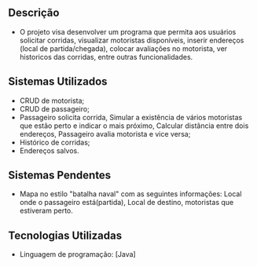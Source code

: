 ## Descrição

- O projeto visa desenvolver um programa que permita aos usuários solicitar corridas, visualizar motoristas disponíveis, inserir endereços (local de partida/chegada), colocar avaliações no motorista, ver historicos das corridas, entre outras funcionalidades.

## Sistemas Utilizados

- CRUD de motorista;
- CRUD de passageiro;
- Passageiro solicita corrida, 
	  Simular a existência de vários motoristas que estão perto e indicar o mais próximo, 
	  Calcular distância entre dois endereços, 
	  Passageiro avalia motorista e vice versa; 
- Histórico de corridas;
- Endereços salvos.

## Sistemas Pendentes

- Mapa no estilo "batalha naval" com as seguintes informações: Local onde o passageiro está(partida), Local de destino, motoristas que estiveram perto.

## Tecnologias Utilizadas

- Linguagem de programação: [Java]
